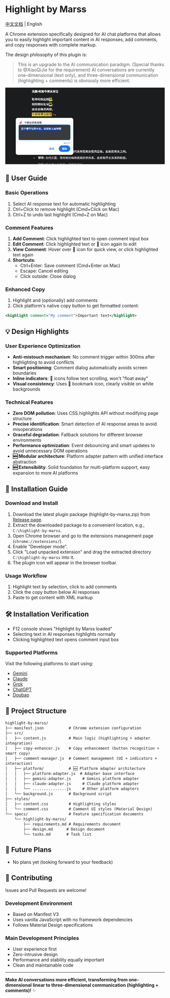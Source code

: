 # Highlight by Marss

[中文文档](README.md) | English

A Chrome extension specifically designed for AI chat platforms that allows you to easily highlight important content in AI responses, add comments, and copy responses with complete markup.

The design philosophy of this plugin is:
> This is an upgrade to the AI communication paradigm. (Special thanks to @XiaoQiJie for the requirement)
> AI conversations are currently one-dimensional (text only), and three-dimensional communication (highlighting + comments) is obviously more efficient.

![Comment Feature Demo 1](asserts/1.png)

## 🚀 User Guide

### Basic Operations
1. Select AI response text for automatic highlighting
2. Ctrl+Click to remove highlight (Cmd+Click on Mac)
3. Ctrl+Z to undo last highlight (Cmd+Z on Mac)

### Comment Features
1. **Add Comment**: Click highlighted text to open comment input box
2. **Edit Comment**: Click highlighted text or 🔖 icon again to edit
3. **View Comment**: Hover over 🔖 icon for quick view, or click highlighted text again
4. **Shortcuts**:
   - Ctrl+Enter: Save comment (Cmd+Enter on Mac)
   - Escape: Cancel editing
   - Click outside: Close dialog

### Enhanced Copy
1. Highlight and (optionally) add comments
2. Click platform's native copy button to get formatted content:
```xml
<highlight comment="My comment">Important text</highlight>
```

## 💡 Design Highlights

### User Experience Optimization
- **Anti-mistouch mechanism**: No comment trigger within 300ms after highlighting to avoid conflicts
- **Smart positioning**: Comment dialog automatically avoids screen boundaries
- **Inline indicators**: 🔖 icons follow text scrolling, won't "float away"
- **Visual consistency**: Uses 🔖 bookmark icon, clearly visible on white backgrounds

### Technical Features
- **Zero DOM pollution**: Uses CSS.highlights API without modifying page structure
- **Precise identification**: Smart detection of AI response areas to avoid misoperations
- **Graceful degradation**: Fallback solutions for different browser environments
- **Performance optimization**: Event debouncing and smart updates to avoid unnecessary DOM operations
- **🆕 Modular architecture**: Platform adapter pattern with unified interface abstraction
- **🆕 Extensibility**: Solid foundation for multi-platform support, easy expansion to more AI platforms

## 🚀 Installation Guide

### Download and Install
1. Download the latest plugin package (highlight-by-marss.zip) from [Release page](https://github.com/MarssZ/Highlight-by-Marss/releases/tag/download).
2. Extract the downloaded package to a convenient location, e.g., `C:\highlight-by-marss`.
3. Open Chrome browser and go to the extensions management page (`chrome://extensions/`).
4. Enable "Developer mode".
5. Click "Load unpacked extension" and drag the extracted directory `C:\highlight-by-marss` into it.
6. The plugin icon will appear in the browser toolbar.

### Usage Workflow
1. Highlight text by selection, click to add comments
2. Click the copy button below AI responses
3. Paste to get content with XML markup

## 🛠️ Installation Verification
- F12 console shows "Highlight by Marss loaded"
- Selecting text in AI responses highlights normally
- Clicking highlighted text opens comment input box

### Supported Platforms
Visit the following platforms to start using:
- [Gemini](https://gemini.google.com)
- [Claude](https://claude.ai)
- [Grok](https://grok.com)
- [ChatGPT](https://chat.openai.com)
- [Doubao](https://doubao.com)

## 📁 Project Structure

```
highlight-by-marss/
├── manifest.json           # Chrome extension configuration
├── src/
│   ├── content.js          # Main logic (highlighting + adapter integration)
│   ├── copy-enhancer.js    # Copy enhancement (button recognition + smart copy)
│   ├── comment-manager.js  # Comment management (UI + indicators + interaction)
│   ├── platform/           # 🆕 Platform adapter architecture
│   │   ├── platform-adapter.js  # Adapter base interface
│   │   ├── gemini-adapter.js     # Gemini platform adapter
│   │   ├── claude-adapter.js     # Claude platform adapter
│   │   └── ...............js     # Other platform adapters
│   └── background.js       # Background script
├── styles/
│   ├── content.css         # Highlighting styles
│   └── comment.css         # Comment UI styles (Material Design)
└── specs/                  # Feature specification documents
    └── highlight-by-marss/
        ├── requirements.md # Requirements document
        ├── design.md      # Design document
        └── tasks.md       # Task list
```


## 🔮 Future Plans

- No plans yet (looking forward to your feedback)

## 🤝 Contributing

Issues and Pull Requests are welcome!

### Development Environment
- Based on Manifest V3
- Uses vanilla JavaScript with no framework dependencies
- Follows Material Design specifications

### Main Development Principles
- User experience first
- Zero-intrusive design
- Performance and stability equally important
- Clean and maintainable code

---

**Make AI conversations more efficient, transforming from one-dimensional linear to three-dimensional communication (highlighting + comments)!** ✨